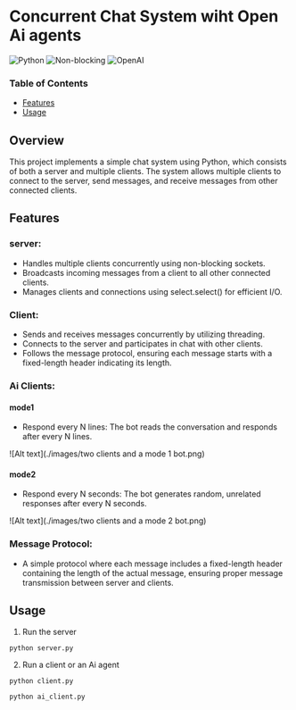 # Concurrent Chat System wiht Open Ai agents
![Python](https://img.shields.io/badge/Made%20with-Python-1f425f.svg)
![Non-blocking](https://img.shields.io/badge/Non--blocking-Sockets-008080)
![OpenAI](https://img.shields.io/badge/Powered%20by-OpenAI-000000.svg?logo=openai)
### Table of Contents
- [Features](#Features)
- [Usage](#Usage)

## Overview
This project implements a simple chat system using Python, which consists of both a server and multiple clients. The system allows multiple clients to connect to the server, send messages, and receive messages from other connected clients.

## Features
### server: 
- Handles multiple clients concurrently using non-blocking sockets.
- Broadcasts incoming messages from a client to all other connected clients.
- Manages clients and connections using select.select() for efficient I/O.
### Client:
- Sends and receives messages concurrently by utilizing threading.
- Connects to the server and participates in chat with other clients.
- Follows the message protocol, ensuring each message starts with a fixed-length header indicating its length.
### Ai Clients:
#### mode1
- Respond every N lines: The bot reads the conversation and responds after every N lines.

![Alt text](./images/two clients and a mode 1 bot.png)
#### mode2 
- Respond every N seconds: The bot generates random, unrelated responses after every N seconds.

![Alt text](./images/two clients and a mode 2 bot.png)


### Message Protocol:
- A simple protocol where each message includes a fixed-length header containing the length of the actual message, ensuring proper message transmission between server and clients.

## Usage
1. Run the server 
```
python server.py
```

2. Run a client or an Ai agent
```
python client.py 
```
```
python ai_client.py 
```